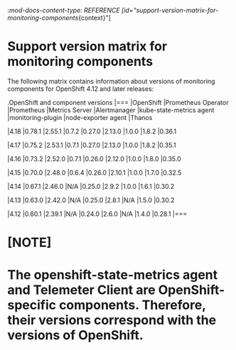 :_mod-docs-content-type: REFERENCE
[id="support-version-matrix-for-monitoring-components_{context}"]
# Support version matrix for monitoring components

The following matrix contains information about versions of monitoring components for OpenShift 4.12 and later releases:

.OpenShift and component versions
|===
|OpenShift |Prometheus Operator |Prometheus  |Metrics Server |Alertmanager |kube-state-metrics agent |monitoring-plugin |node-exporter agent |Thanos

|4.18 |0.78.1 |2.55.1 |0.7.2 |0.27.0 |2.13.0 |1.0.0 |1.8.2 |0.36.1

|4.17 |0.75.2 |2.53.1 |0.7.1 |0.27.0 |2.13.0 |1.0.0 |1.8.2 |0.35.1

|4.16 |0.73.2 |2.52.0 |0.7.1 |0.26.0 |2.12.0 |1.0.0 |1.8.0 |0.35.0

|4.15 |0.70.0 |2.48.0 |0.6.4 |0.26.0 |2.10.1 |1.0.0 |1.7.0 |0.32.5

|4.14 |0.67.1 |2.46.0 |N/A |0.25.0 |2.9.2 |1.0.0 |1.6.1 |0.30.2

|4.13 |0.63.0 |2.42.0 |N/A |0.25.0 |2.8.1 |N/A |1.5.0 |0.30.2

|4.12 |0.60.1 |2.39.1 |N/A |0.24.0 |2.6.0 |N/A |1.4.0 |0.28.1
|===

[NOTE]
====
The openshift-state-metrics agent and Telemeter Client are OpenShift-specific components. Therefore, their versions correspond with the versions of OpenShift.
====
